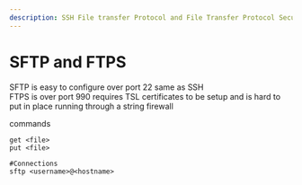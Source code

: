 ```yaml
---
description: SSH File transfer Protocol and File Transfer Protocol Secure
---
```


# SFTP and FTPS





SFTP is easy to configure over port 22 same as SSH\
FTPS is over port 990 requires TSL certificates to be setup and is hard to put in place running through a string firewall



commands

```
get <file>
put <file>

#Connections
sftp <username>@<hostname>
```


